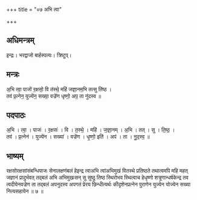 +++
title = "०७ अभि त्वा"

+++
## अधिमन्त्रम्
इन्द्रः। भरद्वाजो बार्हस्पत्यः। त्रिष्टुप्।

## मन्त्रः
अ॒भि त्वा॒ पाजो॑ र॒क्षसो॒ वि त॑स्थे॒ महि॑ जज्ञा॒नम॒भि तत्सु ति॑ष्ठ ।  
तव॑ प्र॒त्नेन॒ युज्ये॑न॒ सख्या॒ वज्रे॑ण धृष्णो॒ अप॒ ता नु॑दस्व ॥

## पदपाठः
अ॒भि । त्वा॒ । पाजः॑ । र॒क्षसः॑ । वि । त॒स्थे॒ । महि॑ । ज॒ज्ञा॒नम् । अ॒भि । तत् । सु । ति॒ष्ठ॒ ।  
तव॑ । प्र॒त्नेन॑ । युज्ये॑न । सख्या॑ । वज्रे॑ण । धृ॒ष्णो॒ इति॑ । अप॑ । ता । नु॒द॒स्व॒ ॥

## भाष्यम्
रक्षसोरक्षसांसंबन्धिपाजः सेनालक्षणंबलं हेइन्द्र त्वाअभि त्वांअभिमुखं वितस्थे प्रतिष्ठते तथात्वमपि महि महत् जज्ञानं प्रादुर्भवत् तद्बलं अभि अभिमुखःसन् सु सुष्ठु तिष्ठ स्थिरोभव स्थित्वाच हेधृष्णो शत्रूणान्धर्षकेन्द्र तव त्वदीयेनवज्रेण ता तद्बलं अपनुदस्व अपगतं प्रेरय छिन्धीत्यर्थः कीदृशेनप्रत्नेन पुराणेन युज्येन योज्येन सख्या नित्यसहायेन ॥ ७ ॥